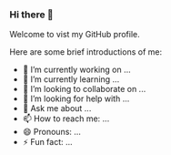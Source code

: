 ### Hi there 👋

<!-- **devopscool/devopscool** is a ✨ _special_ ✨ repository because its `README.md` (this file) appears on your GitHub profile.-->
Welcome to vist my GitHub profile. 

Here are some brief introductions of me:

- 🔭 I’m currently working on ...
- 🌱 I’m currently learning ...
- 👯 I’m looking to collaborate on ...
- 🤔 I’m looking for help with ...
- 💬 Ask me about ...
- 📫 How to reach me: ...
- 😄 Pronouns: ...
- ⚡ Fun fact: ...
